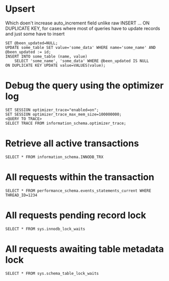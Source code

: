 # Upsert
Which doen't increase auto_increment field unlike raw INSERT ... ON DUPLICATE KEY, for cases where most of queries have to update records and just some have to insert

    SET @been_updated=NULL;
    UPDATE some_table SET value='some_data' WHERE name='some_name' AND @been_updated := id;
    INSERT INTO some_table (name, value)
        SELECT 'some_name', 'some_data' WHERE @been_updated IS NULL
    ON DUPLICATE KEY UPDATE value=VALUES(value);

# Debug the query using the optimizer log

    SET SESSION optimizer_trace="enabled=on";
    SET SESSION optimizer_trace_max_mem_size=100000000;
    <QUERY TO TRACE>
    SELECT TRACE FROM information_schema.optimizer_trace;


# Retrieve all active transactions

    SELECT * FROM information_schema.INNODB_TRX

# All requests within the transaction

    SELECT * FROM performance_schema.events_statements_current WHERE THREAD_ID=1234

# All requests pending record lock

    SELECT * FROM sys.innodb_lock_waits

# All requests awaiting table metadata lock

    SELECT * FROM sys.schema_table_lock_waits
